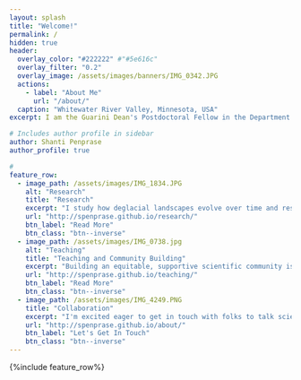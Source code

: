 ```yaml
---
layout: splash
title: "Welcome!"
permalink: /
hidden: true
header:
  overlay_color: "#222222" #"#5e616c"
  overlay_filter: "0.2"
  overlay_image: /assets/images/banners/IMG_0342.JPG
  actions:
    - label: "About Me"
      url: "/about/"
  caption: "Whitewater River Valley, Minnesota, USA"
excerpt: I am the Guarini Dean's Postdoctoral Fellow in the Department of Earth Sciences at Dartmouth College. I'm interested in the impacts of deglaciation, climate, and humans on landscapes and river systems. <br />

# Includes author profile in sidebar
author: Shanti Penprase
author_profile: true

#  
feature_row:
  - image_path: /assets/images/IMG_1834.JPG
    alt: "Research"
    title: "Research"
    excerpt: "I study how deglacial landscapes evolve over time and respond to climatic and athropogenic perturbations using a combination of field, lab, and modeling approaches. My research interests include post-glacial and Arctic landscape evolution, geochronology, and remote sensing."
    url: "http://spenprase.github.io/research/"
    btn_label: "Read More"
    btn_class: "btn--inverse"  
  - image_path: /assets/images/IMG_0738.jpg
    alt: "Teaching"
    title: "Teaching and Community Building"
    excerpt: "Building an equitable, supportive scientific community is my passion. I apply this in my approach to my teaching, mentorship, and research collaborations."
    url: "http://spenprase.github.io/teaching/"
    btn_label: "Read More"
    btn_class: "btn--inverse"
  - image_path: /assets/images/IMG_4249.PNG
    title: "Collaboration"
    excerpt: "I'm excited eager to get in touch with folks to talk science. Please feel free to reach out about potential collaborations!"
    url: "http://spenprase.github.io/about/"
    btn_label: "Let's Get In Touch"
    btn_class: "btn--inverse"       
---
```

{%include feature_row%}

